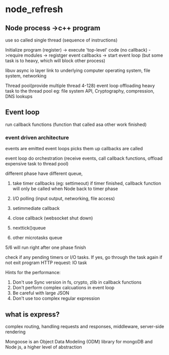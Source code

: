 # node_refresh

## Node process ->c++ program
use so called single thread (sequence of instructions)

Initialize program (register) -> execute 'top-level' code (no callback) ->require modules -> registger event callbacks -> start event loop (but some task is to heavy, which will block other process)

libuv async io layer link to underlying computer operating system, file system, networking

Thread pool(provide multiple thread 4-128) event loop offloading heavy task to the thread pool
eg: file system API, Cryptography, compression, DNS lookups

## Event loop
run callback functions (function that called asa other work finished)

### event driven architecture
events are emitted
event loops picks them up
callbacks are called

event loop do orchestration (receive events, call callback functions, offload expensive task to thread pool)

different phase have different queue, 
1. take timer callbacks (eg: settimeout)
if timer finished, callback function will only be called when Node back to timer phase

2. I/O polling (input output, networking, file access)

3. setimmediate callback 

4. close callback (websocket shut down)

5. nexttick()queue

6. other microtasks queue

5/6 will run right after one phase finish

check if any pending timers or I/O tasks. If yes, go through the task again if not exit program
HTTP request: IO task


Hints for the performance:

1. Don't use Sync version in fs, crypto, zlib in callback functions
2. Don't perform complex calcuations in event loop
3. Be careful with large JSON 
4. Don't use too complex regular expression


## what is express?

complex routing, handling requests and responses, middleware, server-side rendering



Mongoose is an Object Data Modeling (ODM) library for mongoDB and Node js, a higher level of abstraction




